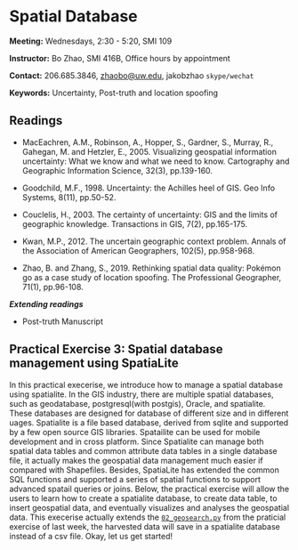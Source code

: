 # Spatial Database

**Meeting:** Wednesdays, 2:30 - 5:20, SMI 109

**Instructor:** Bo Zhao, SMI 416B, Office hours by appointment

**Contact:** 206.685.3846, zhaobo@uw.edu, jakobzhao `skype/wechat`

**Keywords:** Uncertainty, Post-truth and location spoofing

## Readings

* MacEachren, A.M., Robinson, A., Hopper, S., Gardner, S., Murray, R., Gahegan, M. and Hetzler, E., 2005. Visualizing geospatial information uncertainty: What we know and what we need to know. Cartography and Geographic Information Science, 32(3), pp.139-160.

* Goodchild, M.F., 1998. Uncertainty: the Achilles heel of GIS. Geo Info Systems, 8(11), pp.50-52.

* Couclelis, H., 2003. The certainty of uncertainty: GIS and the limits of geographic knowledge. Transactions in GIS, 7(2), pp.165-175.

* Kwan, M.P., 2012. The uncertain geographic context problem. Annals of the Association of American Geographers, 102(5), pp.958-968.

* Zhao, B. and Zhang, S., 2019. Rethinking spatial data quality: Pokémon go as a case study of location spoofing. The Professional Geographer, 71(1), pp.96-108.

***Extending readings***

* Post-truth Manuscript


## Practical Exercise 3: Spatial database management using SpatiaLite


In this practical execerise, we introduce how to manage a spatial database using spatialite. In the GIS industry, there are multiple spatial databases, such as geodatabase, postgresql(with postgis), Oracle, and spatialite. These databases are designed for database of different size and in different uages. Spatialite is a file based database, derived from sqlite and supported by a few open source GIS libraries. Spatailite can be used for mobile development and in cross platform. Since Spatialite can manage both spatial data tables and common attribute data tables in a single database file, it actually makes the geospatial data management much easier if compared with Shapefiles. Besides, SpatiaLite has extended the common SQL functions and supported a series of spatial functions to support advanced spatail queries or joins. Below, the practical exercise will allow the users to learn how to create a spatialite database, to create data table, to insert geospatial data, and eventually visualizes and analyses the geospatial data. This execerise actually extends the [`02_geosearch.py`](../03_bot/02_geosearch.py) from the praticial exercise of last week, the harvested data will save in a spatialite database instead of a csv file.  Okay, let us get started!
